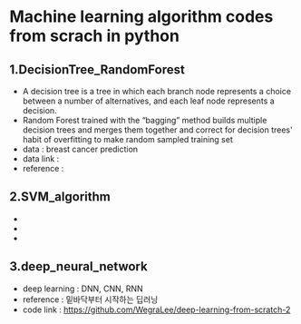 # Machine learning algorithm codes from scrach in python
## 1.DecisionTree_RandomForest
* A decision tree is a tree in which each branch 
node represents a choice between a number 
of alternatives, and each leaf node represents 
a decision.
* Random Forest trained with the “bagging” method builds multiple decision trees and merges them together and correct for decision trees' habit of overfitting to make random sampled training set
* data : breast cancer prediction
* data link :
* reference :
 
## 2.SVM_algorithm
*
*
*

## 3.deep_neural_network
* deep learning : DNN, CNN, RNN
* reference : 밑바닥부터 시작하는 딥러닝
* code link : https://github.com/WegraLee/deep-learning-from-scratch-2
